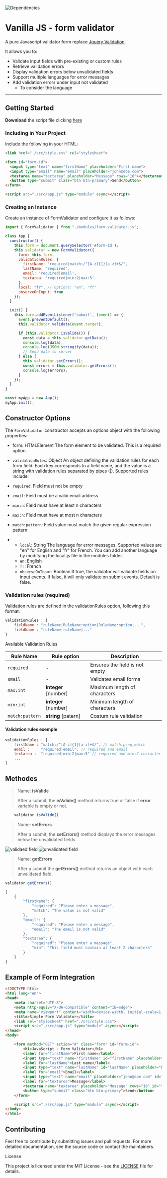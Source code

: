![Dependencies](https://img.shields.io/badge/dependencies-none-brightgreen.svg)
# Vanilla JS - form validator

A pure Javascript validator form replace [Jquery Validation](https://jqueryvalidation.org).

It allows you to:
- Validate input fields with pre-existing or custom rules
- Retrieve validation errors
- Display validation errors below unvalidated fields
- Support multiple languages for error messages
- Add validation errors under input not validated
    - To consider the language

___

## Getting Started

**Download** the script file clicking [here](https://github.com/caa-pjt/form-validator/tree/main/dist/formValidator.min.js)

### Including in Your Project

Include the following in your HTML:
```html
<link href="./src/style.css" rel="stylesheet">

<form id="form-id">
  <input type="text" name="firstName" placeholder="First name">
  <input type="email" name="email" placeholder="john@doe.com">
  <textarea name="textarea" placeholder="Message" rows="10"></textarea>
  <button type="submit" class="btn btn-primary">Send</button>
</form>

<script src="./src/app.js" type="module" async></script>
```
### Creating an Instance

Create an instance of FormValidator and configure it as follows:
```javascript
import { FormValidator } from "./modules/form-validator.js";

class App {
  constructor() {
    this.form = document.querySelector('#form-id');
    this.validator = new FormValidator({
      form: this.form,
      validationRules: {
        firstName: "required|match:/^[A-z]{1}[a-z]+$/",
        lastName: "required",
        email: 'required|email',
        textarea: 'required|min:2|max:5'
      },
      local: "fr", // Options: "en", "fr"
      observeOnInput: true
    });
  }

  init() {
    this.form.addEventListener('submit', (event) => {
      event.preventDefault();
      this.validator.validate(event.target);

      if (this.validator.isValide()) {
        const data = this.validator.getData();
        console.log(data);
        console.log(JSON.stringify(data));
        // Send data to server
      } else {
        this.validator.setErrors();
        const errors = this.validator.getErrors();
        console.log(errors);
      }
    });
  }
}

const myApp = new App();
myApp.init();

```

## Constructor Options

The `FormValidator` constructor accepts an options object with the following properties:

- form: HTMLElement
  The form element to be validated. This is a required option.

- `validationRules`: Object 
 An object defining the validation rules for each form field. Each key corresponds to a field name, and the value is  a string with validation rules separated by pipes (|). Supported rules include:
- `required`: Field must not be empty
- `email`: Field must be a valid email address
- `min:n`: Field must have at least n characters
- `max:n`: Field must have at most n characters
- `match:pattern`: Field value must match the given regular expression pattern
- - `local`: String
    The language for error messages. Supported values are "en" for English and "fr" for French. 
    You can add another language by modifying the local.js file in the modules folder.
  - `en`: English
  - `fr`: French
  - `observeOnInput`: Boolean
    If true, the validator will validate fields on input events. If false, it will only validate on submit events. Default is false.

### Validation rules (required)

Validation rules are defined in the validationRules option, following this format:
```javascript 
validationRules : {
    fieldName : "ruleName|RuleName:option|RuleName:option|...",
    fieldName : "ruleName|ruleName|..."
}
```

Available Validation Rules

| Rule Name       | Rule option          | Description                    |
|-----------------|----------------------|--------------------------------|
| `required`      | -                    | Ensures the field is not empty |
| `email`         | -                    | Validates email forma          |
| `max:int`       | **integer** [number] | Maximum length of characters   |
| `min:int`       | **integer** [number] | Minimum length of characters   |
| `match:pattern` | **string**  [patern] | Costum rule validation         |

#### Validation rules exemple
```javascript
validationRules : {
    firstName : "match:/^[A-z]{1}[a-z]+$/", // match:preg_match
    email :     "required|email", // required and email
    textarea :  "required|min:2|max:5" // required and min:2 character and max:5 characters
    ...
}
```

## Methodes

> Name: **isValide**
>
> After a submit, the **isValide()** method returns true or false if **error** variable is empty or not.
```javascript
    validator.isValide()
```

> Name: **setErrors**
> 
> After a submit, the **setErrors()** method displays the error messages below the unvalidated fields.

![validaed field](/src/images/validated_field.PNG)
![unvalidated field](/src/images/unvalidated_field.PNG)

> Name: **getErrors**
>
> After a submit the **getErrors()** method returns an object with each unvalidated field.


```javascript
validator.getErrors() 

{
    {
        "firstName": {
            "required": "Please enter a message",
            "match": "The value is not valid"
        },
        "email": {
            "required": "Please enter a message",
            "email": "The email is not valid"
        },
        "textarea": {
            "required": "Please enter a message",
            "min": "This field must contain at least 2 characters"
        }
    }
}
```

## Example of Form Integration

```html
<!DOCTYPE html>
<html lang="en">
<head>
    <meta charset="UTF-8">
    <meta http-equiv="X-UA-Compatible" content="IE=edge">
    <meta name="viewport" content="width=device-width, initial-scale=1.0">
    <title>Simple Form Validator</title>
    <link rel="stylesheet" href="./src/style.css">
    <script src="./src/app.js" type="module" async></script>
</head>
<body>

    <form method="GET" action="#" class="form" id="form-id">
        <h1>JavaScript - Form Validator</h1>
        <label for="firstName">First name</label>
        <input type="text" name="firstName" id="firstName" placeholder="First name">
        <label for="lastName">Last name</label>
        <input type="text" name="lastName" id="lastName" placeholder="Last name">
        <label for="email">Email</label>
        <input type="text" name="email" placeholder="john@doe.com" id="email">
        <label for="textarea">Message</label>
        <textarea name="textarea" placeholder="Message" rows="10" id="textarea"></textarea>
        <button type="submit" class="btn btn-primary">Send</button>
    </form>

    <script src="./src/app.js" type="module" async></script>
</body>
</html>
```

## Contributing

Feel free to contribute by submitting issues and pull requests. For more detailed documentation, see the source code or contact the maintainers.

License

This project is licensed under the MIT License - see the [LICENSE](https://fr.wikipedia.org/wiki/Licence_MIT) file for details.
